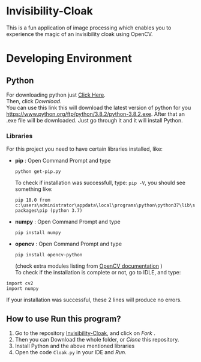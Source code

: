 # Invisibility-Cloak
This is a fun application of image processing which enables you to experience the magic of an invisibility cloak using OpenCV.

# Developing Environment

## Python 
For downloading python just [Click Here](https://www.python.org/).  
Then, click *Download*. <br> 
You can use this link this will download the latest version of python for you https://www.python.org/ftp/python/3.8.2/python-3.8.2.exe. After that an .exe file will be downloaded.
Just go through it and it will install Python.

### Libraries
For this project you need to have certain libraries installed, like: 
 - **pip** : Open Command Prompt and type 
    ```
    python get-pip.py
    ```
    To check if installation was successfull, type:
    `pip -V`, you should see something like:
    ```
    pip 18.0 from c:\users\administrator\appdata\local\programs\python\python37\lib\site-packages\pip (python 3.7)
    ```
 - **numpy** : Open Command Prompt and type   
    ``` 
    pip install numpy
    ```
  
 - **opencv** : Open Command Prompt and type 
    ```
    pip install opencv-python
    ```
    (check extra modules listing from [OpenCV documentation](https://docs.opencv.org/master/) )<br>
To check if the installation is complete or not, go to IDLE, and type:
```
import cv2
import numpy
```
If your installation was successful, these 2 lines will produce no errors.

## How to use Run this program?
1. Go to the repository [Invisibility-Cloak](https://github.com/anjalisi/Invisibility-Cloak), and click on *Fork* .  
2. Then you can Download the whole folder, or *Clone* this repository.  
3. Install Python and the above mentioned libraries
4. Open the code `Cloak.py` in your IDE and *Run.*


